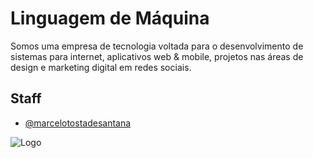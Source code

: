 
# Linguagem de Máquina

Somos uma empresa de tecnologia voltada para o desenvolvimento de sistemas para internet, aplicativos web & mobile, projetos nas áreas de design e marketing digital em redes sociais.


## Staff

- [@marcelotostadesantana](https://www.instagram.com/marcelotostadesantana)


![Logo](https://www.linguagemdemaquina.com.br/logomarcas/logomarca_horizontal.png)

